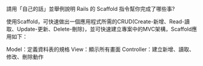 請用「自己的話」並舉例說明 Rails 的 Scaffold 指令幫你完成了哪些事?


使用Scaffold，可快速做出一個應用程式所需的CRUD(Create-新增、Read-讀取、Update-更新、Delete-刪除)，並可快速建立專案中的MVC架構，Scaffold應用如下：

Model：定義資料表的規格
View：顯示所有畫面
Controller：建立新增、讀取、修改、刪除動作
